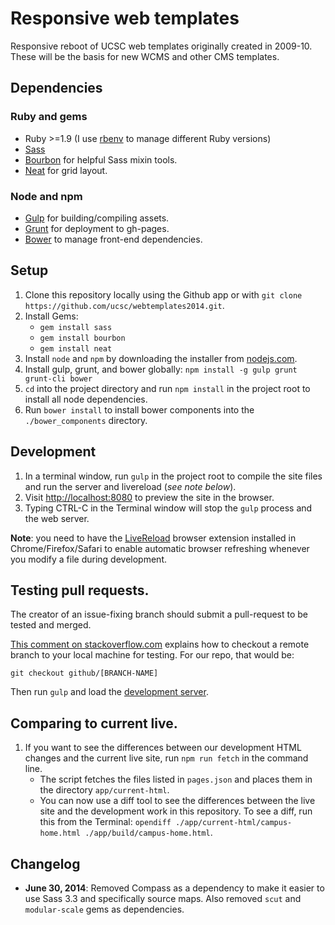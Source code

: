 # Responsive web templates

Responsive reboot of UCSC web templates originally created in 2009-10. These will be the basis for new WCMS and other CMS templates.

## Dependencies

### Ruby and gems

- Ruby >=1.9 (I use [rbenv](https://github.com/sstephenson/rbenv) to manage different Ruby versions)
- [Sass](http://sass-lang.com/)
- [Bourbon](http://bourbon.io/) for helpful Sass mixin tools.
- [Neat](http://neat.bourbon.io/) for grid layout.

### Node and npm

- [Gulp](http://gulpjs.com) for building/compiling assets.
- [Grunt](http://gruntjs.com) for deployment to gh-pages.
- [Bower](http://bower.io) to manage front-end dependencies.

## Setup

1. Clone this repository locally using the Github app or with `git clone https://github.com/ucsc/webtemplates2014.git`.
2. Install Gems:
    - `gem install sass`
    - `gem install bourbon`
    - `gem install neat`
3. Install `node` and `npm` by downloading the installer from [nodejs.com](http://nodejs.org).
4. Install gulp, grunt, and bower globally: `npm install -g gulp grunt grunt-cli bower`
5. `cd` into the project  directory and run `npm install` in the project root to install all node dependencies.
6. Run `bower install` to install bower components into the `./bower_components` directory.

## Development

1. In a terminal window, run `gulp` in the project root to compile the site files and run the server and livereload (*see note below*).
2. Visit [http://localhost:8080](http://localhost:8080) to preview the site in the browser.
3. Typing CTRL-C in the Terminal window will stop the `gulp` process and the web server.

**Note**: you need to have the [LiveReload](http://livereload.com/) browser extension installed in Chrome/Firefox/Safari to enable automatic browser refreshing whenever you modify a file during development.

## Testing pull requests.

The creator of an issue-fixing branch should submit a pull-request to be tested and merged.

[This comment on stackoverflow.com](http://stackoverflow.com/questions/67699/how-to-clone-all-remote-branches-with-git/72156#72156) explains how to checkout a remote branch to your local machine for testing. For our repo, that would be:

`git checkout github/[BRANCH-NAME]`

Then run `gulp` and load the [development server](http://localhost:8080).

## Comparing to current live.

1. If you want to see the differences between our development HTML changes and the current live site, run `npm run fetch` in the command line.
    - The script fetches the files listed in `pages.json` and places them in the directory `app/current-html`.
    - You can now use a diff tool to see the differences between the live site and the development work in this repository. To see a diff, run this from the Terminal: `opendiff ./app/current-html/campus-home.html ./app/build/campus-home.html`.

## Changelog

- **June 30, 2014**: Removed Compass as a dependency to make it easier to use Sass 3.3 and specifically source maps. Also removed `scut` and `modular-scale` gems as dependencies. 
